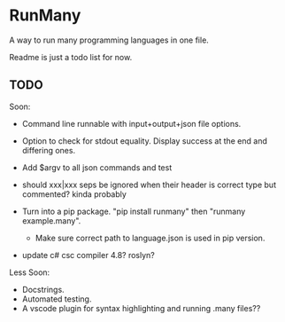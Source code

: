 # RunMany

A way to run many programming languages in one file.

Readme is just a todo list for now.

## TODO

Soon:

- Command line runnable with input+output+json file options.

- Option to check for stdout equality. Display success at the end and differing ones.

- Add $argv to all json commands and test

- should xxx|xxx seps be ignored when their header is correct type but commented? kinda probably

- Turn into a pip package. "pip install runmany" then "runmany example.many".
  - Make sure correct path to language.json is used in pip version.

- update c# csc compiler 4.8? roslyn?

Less Soon:

- Docstrings.
- Automated testing.
- A vscode plugin for syntax highlighting and running .many files??
